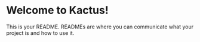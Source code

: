 # Welcome to Kactus!

This is your README. READMEs are where you can communicate what your project is and how to use it.
